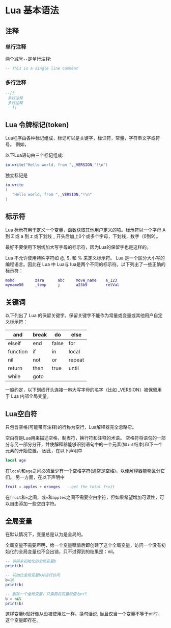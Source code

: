 # Lua 基本语法

## 注释

### 单行注释

两个减号`--`是单行注释:

```lua
-- This is a single line comment
```

### 多行注释

```lua
--[[
 多行注释
 多行注释
 --]]
```

## Lua 令牌标记(token)

Lua程序由各种标记组成，标记可以是关键字，标识符，常量，字符串文字或符号。 例如，

以下Lua语句由三个标记组成:

```lua
io.write("Hello world, from ",_VERSION,"!\n")
```

独立标记是

```lua
io.write
(
   "Hello world, from ",_VERSION,"!\n"
)
```

## 标示符

Lua 标示符用于定义一个变量，函数获取其他用户定义的项。标示符以一个字母 A 到 Z 或 a 到 z 或下划线 _ 开头后加上0个或多个字母，下划线，数字（0到9）。

最好不要使用下划线加大写字母的标示符，因为Lua的保留字也是这样的。

Lua 不允许使用特殊字符如 @, $, 和 % 来定义标示符。 Lua 是一个区分大小写的编程语言。因此在 Lua 中 Lua与 lua是两个不同的标示符。以下列出了一些正确的标示符：

```lua
mohd         zara      abc     move_name    a_123
myname50     _temp     j       a23b9        retVal
```

## 关键词

以下列出了 Lua 的保留关键字。保留关键字不能作为常量或变量或其他用户自定义标示符：

| and      | break | do    | else   |
| -------- | ----- | ----- | ------ |
| elseif   | end   | false | for    |
| function | if    | in    | local  |
| nil      | not   | or    | repeat |
| return   | then  | true  | until  |
| while    | goto  |       |        |

一般约定，以下划线开头连接一串大写字母的名字（比如 _VERSION）被保留用于 Lua 内部全局变量。

## Lua空白符

只包含空格(可能带有注释)的行称为空行，Lua解释器完全忽略它。

空白符是Lua用来描述空格，制表符，换行符和注释的术语。 空格符将语句的一部分与另一部分分开，并使解释器能够识别语句中的一个元素(如`int`结束)和下一个元素的开始位置。 因此，在以下声明中

```lua
local age
```

在`local`和`age`之间必须至少有一个空格字符(通常是空格)，以便解释器能够区分它们。 另一方面，在以下声明中 

```lua
fruit = apples + oranges   --get the total fruit
```

在`fruit`和`=`之间，或`=`和`apples`之间不需要空白字符，但如果希望增加可读性，可以自由添加一些空白字符。

## 全局变量

在默认情况下，变量总是认为是全局的。

全局变量不需要声明，给一个变量赋值后即创建了这个全局变量，访问一个没有初始化的全局变量也不会出错，只不过得到的结果是：nil。

```lua
-- 访问未初始化的全局变量b
print(b)
```

```lua
-- 初始化全局变量b并进行访问
b=10
print(b)
```

```lua
-- 删除一个全局变量，只需要将变量赋值为nil
b = nil
print(b)
```

这样变量b就好像从没被使用过一样。换句话说, 当且仅当一个变量不等于nil时，这个变量即存在。

